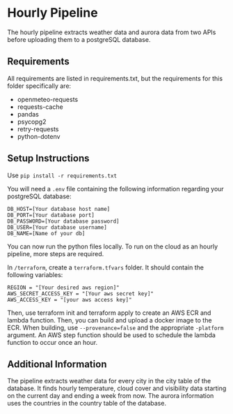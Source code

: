 # Hourly Pipeline

The hourly pipeline extracts weather data and aurora data from two APIs before uploading them to a postgreSQL database.

## Requirements

All requirements are listed in requirements.txt, but the requirements for this folder specifically are:

- openmeteo-requests
- requests-cache
- pandas
- psycopg2
- retry-requests
- python-dotenv

## Setup Instructions

Use ```pip install -r requirements.txt```

You will need a ```.env``` file containing the following information regarding your postgreSQL database:
```
DB_HOST=[Your database host name]
DB_PORT=[Your database port]
DB_PASSWORD=[Your database password]
DB_USER=[Your database username]
DB_NAME=[Name of your db]
```

You can now run the python files locally. To run on the cloud as an hourly pipeline, more steps are required.

In ```/terraform```, create a ```terraform.tfvars``` folder. It should contain the following variables:
```
REGION = "[Your desired aws region]"
AWS_SECRET_ACCESS_KEY = "[Your aws secret key]"
AWS_ACCESS_KEY = "[your aws access key]"
```
Then, use terraform init and terraform apply to create an AWS ECR and lambda function. Then, you can build and upload a docker image to the ECR. When building, use ```--provenance=false``` and the appropriate ```-platform``` argument. An AWS step function should be used to schedule the lambda function to occur once an hour.

## Additional Information

The pipeline extracts weather data for every city in the city table of the database. It finds hourly temperature, cloud cover and visibility data starting on the current day and ending a week from now.
The aurora information uses the countries in the country table of the database.
